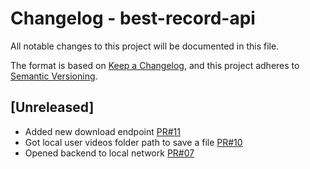 
# Changelog - best-record-api
All notable changes to this project will be documented in this file.

The format is based on [Keep a Changelog](https://keepachangelog.com/en/1.0.0/),
and this project adheres to [Semantic Versioning](https://semver.org/spec/v2.0.0.html).

## [Unreleased]

- Added new download endpoint [PR#11](https://github.com/silvioubaldino/best-record-api/pull/11)
- Got local user videos folder path to save a file [PR#10](https://github.com/silvioubaldino/best-record-api/pull/10)
- Opened backend to local network [PR#07](https://github.com/silvioubaldino/best-record-api/pull/7)
